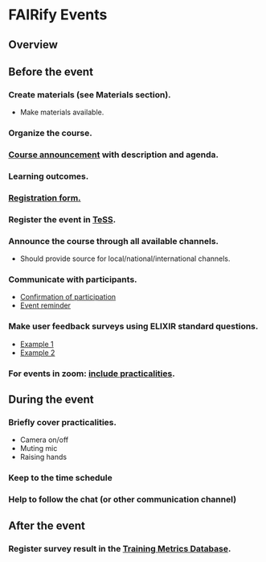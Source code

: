 # FAIRify Events

## Overview
## Before the event
### Create materials (see Materials section).

* Make materials available.

### Organize the course. 
### [Course announcement](https://docs.google.com/document/d/1SR0wINaPoGkP9ck1hhbvZgakypi3HvS5J1CTf7A0iks/edit) with description and agenda.
### Learning outcomes. 
### [Registration form.](https://docs.google.com/forms/d/12UU4KVnjINF54jM1_NDCU79Oz-jEaZV2HXk1bIA_fJY/edit)
### Register the event in [TeSS](https://tess.elixir-europe.org/).
### Announce the course  through all available channels.

* Should provide source for local/national/international channels.

### Communicate with participants.

* [Confirmation of participation](https://docs.google.com/document/d/1gafhkLDoJmaJc-ew4Iijporf17aDNQTsr6gxFnyOTqE/edit)
* [Event reminder](https://docs.google.com/document/d/1Z5l9PtRaxM16LG9bhDxqDresj4TdYsVUUeSSxIDQVoY/edit)

### Make user feedback surveys using ELIXIR standard questions.

* [Example 1](https://docs.google.com/document/d/1O3d5BWxBBxf-5lIYQifNj0JIy4P5IgPl67DZy4cqfBo/edit)
* [Example 2](https://nettskjema.no/a/175435#/)

### For events in zoom: [include practicalities](https://docs.google.com/presentation/d/1RBDwAIZwRE4N3__8_-GsPevjJKrMaiGXPvVraElDktA/edit#slide=id.g773b397764_0_0).
## During the event
### Briefly cover practicalities.

* Camera on/off
* Muting mic
* Raising hands

### Keep to the time schedule
### Help to follow the chat (or other communication channel)
## After the event
### Register survey result in the [Training Metrics Database](https://training-metrics-dev.elixir-europe.org/).
